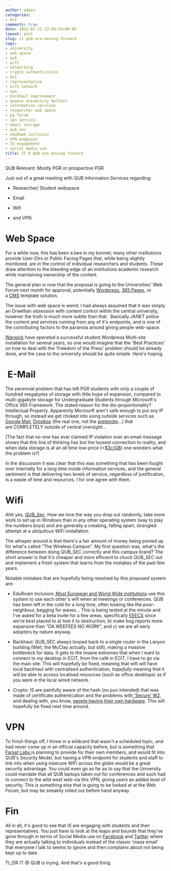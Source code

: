 ```yaml
---
author: admin
categories:
- Uni
comments: true
date: 2013-02-11 13:04:43+00:00
layout: post
slug: it-qub-are-moving-forward
tags:
- university
- web space
- qub
- wifi
- networking
- crypto authentication
- Uni
- representative
- wifi network
- vpn
- backhaul improvement
- queens university belfast
- information services
- researcher web space
- pg forum
- vpn service
- email storage
- qub_sec
- eduRoam inclusion
- VPN endpoint
- IS engagement
- social media use
title: IT @ QUB are moving forward
---
```



QUB Relevant: Mostly PGR or prospective PGR

Just out of a great meeting with QUB Information Services regarding:

	
  * Researcher/ Student webspace

	
  * Email

	
  * Wifi

	
  * and VPN

# Web Space

For a while now, this has been a bee in my bonnet; many other institutions provide User-Dirs or Public Facing Pages that, while being slightly monitored, are in the control of individual researchers and students. These draw attention to the bleeding edge of an institutions academic research while maintaining ownership of the content.

The general plan is now that the proposal is going to the Universities' Web Forum next month for approval, potentially [Wordpress](http://blogs.qub.ac.uk/), [365 Pages](http://www.dotnetmafia.com/blogs/dotnettipoftheday/archive/2011/04/15/office-365-how-to-create-a-public-facing-website-with-sharepoint-online.aspx), or a [CMS](http://www.qub.ac.uk/directorates/InformationServices/Services/WebAuthoringCMS/) template solution.

The issue with web space is weird; I had always assumed that it was simply an Orwellian obsession with content control within the central university, however the truth is much more subtle than that.  Basically JANET police the content and services running from any of it's endpoints, and is one of the contributing factors to the paranoia around giving people web-space.

[Warwick](http://blogs.warwick.ac.uk/) have operated a successful student Wordpress Multi-site installation for several years, so one would imagine that the 'Best Practices' on how to deal with the 'Freedom of the Press' problem should be already done, and the case to the university should be quite simple. Here's hoping.

#  E-Mail

The perennial problem that has left PGR students with only a couple of hundred megabytes of storage with little hope of expansion, compared to multi-gigabyte storage for Undergraduate Students through Microsoft's Office 365 Framework. The stated reason for the dis-proportionality? Intellectual Property. Apparently Microsoft aren't safe enough to put any IP through, so instead we get choked into using outside services such as [Google Mail](https://mail.google.com), [Dropbox](http://dropbox.com) (the real one, not the [pretender](https://dropbox.qub.ac.uk/)...) that are COMPLETELY outside of central oversight...

(The fact that no-one has ever claimed IP violation over an email message shows that this line of thinking has but the loosest connection to reality, and when data storage is at an all time low-price (<[$3c/GB](http://www.zdnet.com/the-hard-drive-drought-is-over-7000005624/)) one wonders what the problem is?)

In the discussion it was clear that this was something that has been fought over internally for a long time inside information services, and the general sentiment is that delivering two levels of service, regardless of justification, is a waste of time and resources. I for one agree with them.

# Wifi

Ahh yes, [QUB_Sec](http://www.qub.ac.uk/directorates/InformationServices/Services/WirelessMobiles/). How we love the way you drop out randomly, take more work to set up in Windows than in any other operating system (way to play the numbers boys) and are generally a creaking, falling apart, strangled attempt at a ubiquitous WiFi installation.

The whisper around is that there's a fair amount of money being ponied up for what's called "The Wireless Campus". My first question was, what's the difference between doing QUB_SEC correctly and this campus brand? The short answer is that it's cheaper and more efficient to chuck QUB_SEC out and implement a fresh system that learns from the mistakes of the past few years.

Notable mistakes that are hopefully being resolved by this proposed system are:

	
  * EduRoam inclusion:[ Most European and World Wide institutions](http://monitor.eduroam.org/eduroam_map.php?type=all) use this system to use each other's wifi when at meetings or conferences. QUB has been left in the cold for a long time, often looking like the poor-neighbour, begging for waves... This is being tested at the minute and I've asked for a beta invite for a few areas, specifically [EEECS](http://www.qub.ac.uk/schools/eeecs/) since we're best placed to a) test it to destruction, b) make bug reports more expansive than "DA WEEFEES NO WORK", and c) we are all early adopters by nature anyway. 

	
  * Backhaul: QUB_SEC always looped back to a single router in the Lanyon building (Well, the McClay actually, but still), making a massive bottleneck for data. It gets to the insane extremes that when I want to connect to my desktop in ECIT, from the café in ECIT, I have to go via the main site. This will hopefully be fixed, meaning that wifi will have local backhaul with centralised authentication, _hopefully_ meaning that it will be able to access localised resources (such as office desktops) as if you were in the local wired network.

	
  * Crypto: IS are painfully aware of the hash (no pun intended) that was made of certificate authentication and the problems with[ 'Secure' W2](http://www.securew2.com/), and dealing with, you know, [people having their own hardware](http://en.wikipedia.org/wiki/Bring_your_own_device). This will hopefully be fixed next time around.

# VPN

To finish things off, I threw in a wildcard that wasn't a scheduled topic, and had never come up in an official capacity before, but is something that[ Farset Labs ](http://farsetlabs.org.uk/blog/about-farset/)is planning to provide for their own members, and would fit into QUB's Security Model, but having a VPN endpoint for students and staff to link into when using insecure WiFi across the globe would be a great security advantage. You could even go as far as to say that the University could mandate that all QUB laptops taken out for conferences and such had to connect to the wild west web via this VPN, giving users an added level of security. This is something else that is going to be looked at at the Web Forum, but may be sneakily rolled out before hand anyway.

# Fin

All in all, it's good to see that IS are engaging with students and their representatives. You just have to look at the leaps and bounds that they've gone through in terms of Social Media use on [Facebook](https://www.facebook.com/ITQUB) and [Twitter](https://twitter.com/itqub) where they are actually talking to individuals instead of the classic 'mass email' that everyone I talk to seems to ignore and then complains about not being kept up to date.

TL;DR IT @ QUB is trying. And that's a good thing.
